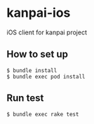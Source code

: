 # kanpai-ios

iOS client for kanpai project

## How to set up

    $ bundle install
    $ bundle exec pod install 

## Run test

    $ bundle exec rake test
